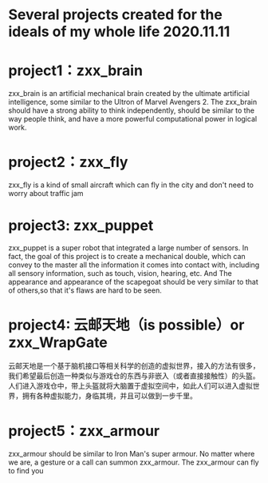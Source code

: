 # Several projects created for the ideals of my whole life 2020.11.11
# project1：zxx_brain
zxx_brain is an artificial mechanical brain created by the ultimate artificial intelligence, some similar to the Ultron of Marvel Avengers 2. The zxx_brain should have a strong ability to think independently, should be similar to the way people think, and have a more powerful computational power in logical work. 
# project2：zxx_fly
zxx_fly is a kind of small aircraft which can fly in the city and don't need to worry about traffic jam
# project3: zxx_puppet
zxx_puppet is a super robot that integrated a large number of sensors. In fact, the goal of this project is to create a mechanical double, which can convey to the master all the information it comes into contact with, including all sensory information, such as touch, vision, hearing, etc. And The appearance and appearance of the scapegoat should be very similar to that of others,so that it's flaws are hard to be seen.
# project4: 云邮天地（is possible）or zxx_WrapGate
云邮天地是一个基于脑机接口等相关科学的创造的虚拟世界，接入的方法有很多，我们希望最后创造一种类似与游戏仓的东西与非嵌入（或者直接接触性）的头盔。人们进入游戏仓中，带上头盔就将大脑置于虚拟空间中，如此人们可以进入虚拟世界，拥有各种虚拟能力，身临其境，并且可以做到一步千里。
# project5：zxx_armour
zxx_armour should be similar to Iron Man's super armour. No matter where we are, a gesture or a call can summon zxx_armour. The zxx_armour can fly to find you
